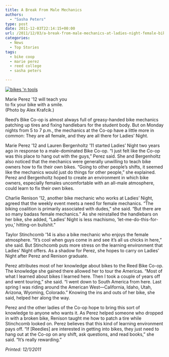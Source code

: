 ```yaml
---
title: A Break From Male Mechanics
authors: 
  - "Sasha Peters"
type: post
date: 2011-12-03T22:14:15+00:00
url: /2011/12/03/a-break-from-male-mechanics-at-ladies-night-female-bike-mechanics-teach-and-fix/
categories:
  - News
  - Top Stories
tags:
  - bike coop
  - marie perez
  - reed college
  - sasha peters

---
```

<div id="attachment_1048" style="width: 209px" class="wp-caption alignright">
  <a href="https://i0.wp.com/www.reedquest.org/wp-content/uploads/2011/12/331083_244947175567636_235923216470032_648146_1572258709_o.jpg"><img class="size-medium wp-image-1048" title="Marie Perez" src="https://i2.wp.com/www.reedquest.org/wp-content/uploads/2011/12/331083_244947175567636_235923216470032_648146_1572258709_o-199x300.jpg?resize=199%2C300" alt="bikes 'n tools" data-recalc-dims="1" /></a>
  
  <p class="wp-caption-text">
    Marie Perez '12 will teach you to fix your bike with a smile. (Photo by Alex Krafcik.)
  </p>
</div>

Reed’s Bike Co-op is almost always full of greasy-handed bike mechanics patching up tires and fixing handlebars for the student body. But on Monday nights from 5 to 7 p.m., the mechanics at the Co-op have a little more in common: They are all female, and they are all there for Ladies’ Night.

Marie Perez ’12 and Lauren Bergenholtz ’11 started Ladies’ Night two years ago in response to a male-dominated Bike Co-op. “I just felt like the Co-op was this place to hang out with the guys,” Perez said. She and Bergenholtz also noticed that the mechanics were generally unwilling to teach bike owners how to fix their own bikes. “Going to other people’s shifts, it seemed like the mechanics would just do things for other people,” she explained. Perez and Bergenholtz hoped to create an environment in which bike owners, especially females uncomfortable with an all-male atmosphere, could learn to fix their own bikes.

Charlie Renison ’12, another bike mechanic who works at Ladies’ Night, agreed that the weekly event meets a need for female mechanics. “The biking coalition is primarily associated with dudes,” she said. “But there are so many badass female mechanics.” As she reinstalled the handlebars on her bike, she added, “Ladies’ Night is less machismo, ‘let-me-do-this-for-you,’ hitting-on bullshit.”

Taylor Stinchcomb ’14 is also a bike mechanic who enjoys the female atmosphere. “It’s cool when guys come in and see it’s all us chicks in here,” she said. But Stinchcomb puts more stress on the learning environment that Ladies’ Night offers. As a shadow for Perez, she hopes to carry on Ladies’ Night after Perez and Renison graduate.

Perez attributes most of her knowledge about bikes to the Reed Bike Co-op. The knowledge she gained there allowed her to tour the Americas. “Most of what I learned about bikes I learned here. Then I took a couple of years off and went touring,” she said. “I went down to South America from here. Last spring I was riding around the American West—California, Idaho, Utah, Arizona, Wyoming, Colorado.” Knowing the ins and outs of her bike, she said, helped her along the way.

Perez and the other ladies of the Co-op hope to bring this sort of knowledge to anyone who wants it. As Perez helped someone who dropped in with a broken bike, Renison taught me how to patch a tire while Stinchcomb looked on. Perez believes that this kind of learning environment pays off. “If [Reedies] are interested in getting into bikes, they just need to hang out at the Co-op on any shift, ask questions, and read books,” she said. “It’s really rewarding.”

_Printed: 12/1/2011_

&nbsp;